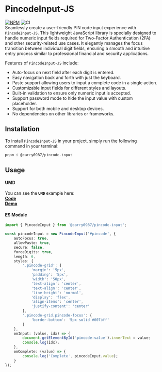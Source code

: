 # PincodeInput-JS
[![NPM](https://img.shields.io/npm/v/@carry0987/pincode-input.svg)](https://www.npmjs.com/package/@carry0987/pincode-input)
![CI](https://github.com/carry0987/PincodeInput-JS/actions/workflows/ci.yml/badge.svg)  
Seamlessly create a user-friendly PIN code input experience with `PincodeInput-JS`. This lightweight JavaScript library is specially designed to handle numeric input fields required for Two-Factor Authentication (2FA) and other security-related use cases. It elegantly manages the focus transition between individual digit fields, ensuring a smooth and intuitive entry process similar to professional financial and security applications.

Features of `PincodeInput-JS` include:
- Auto-focus on next field after each digit is entered.
- Easy navigation back and forth with just the keyboard.
- Paste support allowing users to input a complete code in a single action.
- Customizable input fields for different styles and layouts.
- Built-in validation to ensure only numeric input is accepted.
- Support password mode to hide the input value with custom placeholder.
- Support for both mobile and desktop devices.
- No dependencies on other libraries or frameworks.

## Installation
To install `PincodeInput-JS` in your project, simply run the following command in your terminal:
```bash
pnpm i @carry0987/pincode-input
```

## Usage

#### UMD
You can see the **`UMD`** example here:  
**[Code](./index.html)**  
**[Demo](https://carry0987.github.io/PincodeInput-JS/)**

#### ES Module
```ts
import { PincodeInput } from '@carry0987/pincode-input';

const pincodeInput = new PincodeInput('#pincode', {
    autoFocus: true,
    allowPaste: true,
    secure: false,
    forceDigits: true,
    length: 6,
    styles: {
        '.pincode-grid': {
            'margin': '5px',
            'padding': '5px',
            'width': '50px',
            'text-align': 'center',
            'text-align': 'center',
            'line-height': 'normal',
            'display': 'flex',
            'align-items': 'center',
            'justify-content': 'center'
        },
        '.pincode-grid.pincode-focus': {
            'border-bottom': '5px solid #007bff'
        }
    },
    onInput: (value, idx) => {
        document.getElementById('pincode-value').innerText = value;
        console.log(idx);
    },
    onComplete: (value) => {
        console.log('Complete', pincodeInput.value);
    }
});
```
